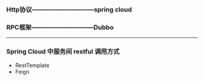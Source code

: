### Http协议——————————spring cloud

### RPC框架——————————Dubbo

---

### Spring Cloud 中服务间 restful 调用方式

* RestTemplate
* Feign



